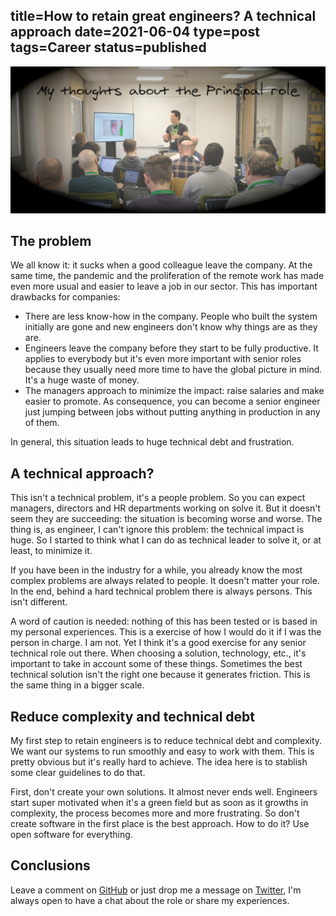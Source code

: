 title=How to retain great engineers? A technical approach
date=2021-06-04
type=post
tags=Career
status=published
---------

![Principal Software Engineer role](principal.jpg "Principal Software Engineer")

## The problem

We all know it: it sucks when a good colleague leave the company. At the same
time, the pandemic and the proliferation of the remote work has made even more
usual and easier to leave a job in our sector. This has important drawbacks for
companies:

- There are less know-how in the company. People who built the system initially
  are gone and new engineers don't know why things are as they are.
- Engineers leave the company before they start to be fully productive. It
  applies to everybody but it's even more important with senior roles because
  they usually need more time to have the global picture in mind. It's a huge
  waste of money.
- The managers approach to minimize the impact: raise salaries and make easier
  to promote. As consequence, you can become a senior engineer just jumping
  between jobs without putting anything in production in any of them.

In general, this situation leads to huge technical debt and frustration.

## A technical approach?

This isn't a technical problem, it's a people problem. So you can expect
managers, directors and HR departments working on solve it. But it doesn't seem
they are succeeding: the situation is becoming worse and worse. The thing is,
as engineer, I can't ignore this problem: the technical impact is huge. So
I started to think what I can do as technical leader to solve it, or at least,
to minimize it.

If you have been in the industry for a while, you already know the most complex
problems are always related to people. It doesn't matter your role. In the end,
behind a hard technical problem there is always persons. This isn't different.

A word of caution is needed: nothing of this has been tested or is based in my
personal experiences. This is a exercise of how I would do it if I was the
person in charge. I am not. Yet I think it's a good exercise for any senior
technical role out there. When choosing a solution, technology, etc., it's
important to take in account some of these things. Sometimes the best technical
solution isn't the right one because it generates friction. This is the same
thing in a bigger scale.

## Reduce complexity and technical debt

My first step to retain engineers is to reduce technical debt and complexity.
We want our systems to run smoothly and easy to work with them. This is pretty
obvious but it's really hard to achieve. The idea here is to stablish some
clear guidelines to do that.

First, don't create your own solutions. It almost never ends well. Engineers
start super motivated when it's a green field but as soon as it growths in
complexity, the process becomes more and more frustrating. So don't create software in
the first place is the best approach. How to do it? Use open software for
everything.


## Conclusions

Leave a comment on [GitHub] or just drop me a message on [Twitter], I'm always
open to have a chat about the role or share my experiences.

[GitHub]: https://github.com/antonmry/galiglobal/pull/40
[Twitter]: https://twitter.com/antonmry

